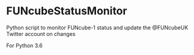 # FUNcubeStatusMonitor
Python script to monitor FUNcube-1 status and update the  @FUNcubeUK Twitter account on changes

For Python 3.6